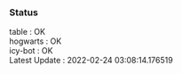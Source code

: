 ### Status


table : OK  
hogwarts : OK  
icy-bot : OK  
Latest Update : 2022-02-24 03:08:14.176519
